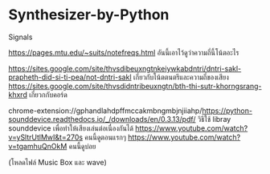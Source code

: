 # Synthesizer-by-Python
Signals

https://pages.mtu.edu/~suits/notefreqs.html อันนี้เอาไว้ดูว่าความถี่นี้โน้ตอะไร

https://sites.google.com/site/thvsdibeuxngtnkeiywkabdntri/dntri-sakl-prapheth-did-si-ti-pea/not-dntri-sakl เกี่ยวกับโน้ตตนตรีและความถี่ของเสียง
https://sites.google.com/site/thvsdidntribeuxngtn/bth-thi-sutr-khorngsrang-khxrd เกี่ยวกกับคอร์ด

chrome-extension://gphandlahdpffmccakmbngmbjnjiiahp/https://python-sounddevice.readthedocs.io/_/downloads/en/0.3.13/pdf/ วิธีใช้ libray sounddevice เพื่อทำให้เสียงเล่นต่อเนื่องกันได้
https://www.youtube.com/watch?v=ySltrUtlMwI&t=270s คนนี้ดูตอนแรกๆ
https://www.youtube.com/watch?v=tgamhuQnOkM คนนี้ดูบ่อย

(โหลดไฟล์ Music Box และ wave)
